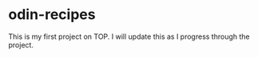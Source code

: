 # odin-recipes

This is my first project on TOP. I will update this as I progress through the project.